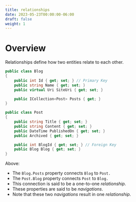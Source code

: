 ```yaml
---
title: relationships
date: 2023-05-23T00:00:00-06:00
draft: false
weight: 1
---
```


# Overview
Relationships define how two entities relate to each other.
```cs
public class Blog
{
    public int Id { get; set; } // Primary Key
    public string Name { get; set; }
    public virtual Uri SiteUri { get; set; }

    public ICollection<Post> Posts { get; }
}

public class Post
{
    public string Title { get; set; }
    public string Content { get; set; }
    public DateTime PublishedOn { get; set; }
    public Archived { get; set; }

    public int BlogId { get; set; } // Foreign Key
    public Blog Blog { get; set; }
}
```

Above:
- The `Blog.Posts` property connects `Blog` to `Post.`  
- The `Post.Blog` property connects `Post` to `Blog.`
- This connection is said to be a one-to-one *relationship*.
- These properties are said to be *navigations*.  
- Note that these two *navigations* result in one *relationship*.


